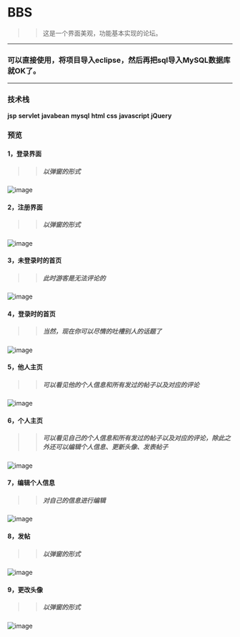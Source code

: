 # BBS
>>这是一个界面美观，功能基本实现的论坛。
---
### 可以直接使用，将项目导入eclipse，然后再把sql导入MySQL数据库就OK了。
---
### 技术栈
**jsp** **servlet** **javabean** **mysql** **html** **css** **javascript** **jQuery**
### 预览
#### 1，登录界面
>>##### 以弹窗的形式
![image](https://github.com/ML123456/BBS/blob/master/BBS2/waber/%E7%99%BB%E5%BD%95.png)
#### 2，注册界面
>>##### 以弹窗的形式
![image](https://github.com/ML123456/BBS/blob/master/BBS2/waber/%E6%B3%A8%E5%86%8C.png)
#### 3，未登录时的首页
>>##### 此时游客是无法评论的
![image](https://github.com/ML123456/BBS/blob/master/BBS2/waber/%E6%9C%AA%E7%99%BB%E5%BD%95%E9%A6%96%E9%A1%B5.png)
#### 4，登录时的首页
>>##### 当然，现在你可以尽情的吐槽别人的话题了
![image](https://github.com/ML123456/BBS/blob/master/BBS2/waber/%E7%99%BB%E5%BD%95%E9%A6%96%E9%A1%B5.png)
#### 5，他人主页
>>##### 可以看见他的个人信息和所有发过的帖子以及对应的评论
![image](https://github.com/ML123456/BBS/blob/master/BBS2/waber/%E4%BB%96%E4%BA%BA%E4%B8%AD%E5%BF%83.png)
#### 6，个人主页
>>##### 可以看见自己的个人信息和所有发过的帖子以及对应的评论，除此之外还可以编辑个人信息、更新头像、发表帖子
![image](https://github.com/ML123456/BBS/blob/master/BBS2/waber/%E4%B8%AA%E4%BA%BA%E4%B8%BB%E9%A1%B5.png)
#### 7，编辑个人信息
>>##### 对自己的信息进行编辑
![image](https://github.com/ML123456/BBS/blob/master/BBS2/waber/%E7%BC%96%E8%BE%91%E4%B8%AA%E4%BA%BA%E4%BF%A1%E6%81%AF.png)
#### 8，发帖
>>##### 以弹窗的形式
![image](https://github.com/ML123456/BBS/blob/master/BBS2/waber/%E5%8F%91%E5%B8%96.png)
#### 9，更改头像
>>##### 以弹窗的形式
![image](https://github.com/ML123456/BBS/blob/master/BBS2/waber/%E6%9B%B4%E6%8D%A2%E5%A4%B4%E5%83%8F.png)
